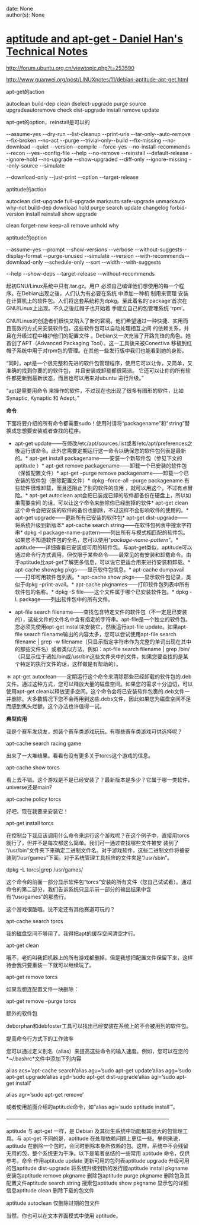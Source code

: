 
date: None  
author(s): None  

# [aptitude and apt-get - Daniel Han's Technical Notes](https://sites.google.com/site/xiangyangsite/home/technical-tips/linux-unix/administrations/package-management-on-linux/package-management/aptitude-and-apt-get)

<http://forum.ubuntu.org.cn/viewtopic.php?t=253590>

<http://www.guanwei.org/post/LINUXnotes/11/debian-aptitude-apt-get.html>

apt-get的action  


autoclean build-dep clean dselect-upgrade purge source upgradeautoremove check dist-upgrade install remove update 

apt-get的option，reinstall是可以的

\--assume-yes --dry-run --list-cleanup --print-uris --tar-only--auto-remove --fix-broken --no-act --purge --trivial-only--build --fix-missing --no-download --quiet --version--compile --force-yes --no-install-recommends --recon --yes--config-file --help --no-remove --reinstall --default-release --ignore-hold --no-upgrade --show-upgraded --diff-only --ignore-missing --only-source --simulate 

\--download-only --just-print --option --target-release 

aptitude的action

autoclean dist-upgrade full-upgrade markauto safe-upgrade unmarkauto why-not build-dep download hold purge search update changelog forbid-version install reinstall show upgrade 

clean forget-new keep-all remove unhold why

aptitude的option

\--assume-yes --prompt --show-versions --verbose --without-suggests--display-format --purge-unused --simulate --version --with-recommends--download-only --schedule-only --sort --width --with-suggests

\--help --show-deps --target-release --without-recommends 

  


起初GNU/Linux系统中只有.tar.gz。用户 必须自己编译他们想使用的每一个程序。在Debian出现之後，人们认为有必要在系统 中添加一种机 制用来管理 安装在计算机上的软件包。人们将这套系统称为dpkg。至此着名的‘package’首次在GNU/Linux上出现。不久之後红帽子也开始着 手建立自己的包管理系统 ‘rpm’。

GNU/Linux的创造者们很快又陷入了新的窘境。他们希望通过一种快捷、实用而且高效的方式来安装软件包。这些软件包可以自动处理相互之间 的依赖关系，并且在升级过程中维护他们的配置文件 。Debian又一次充当了开路先锋的角色。她首创了APT（Advanced Packaging Tool）。这一工具後来被Conectiva 移植到红帽子系统中用于对rpm包的管理。在其他一些发行版中我们也能看到她的身影。

“同时，apt是一个很完整和先进的软件包管理程序，使用它可以让你，又简单，又准确的找到你要的的软件包， 并且安装或卸载都很简洁。 它还可以让你的所有软件都更新到最新状态，而且也可以用来对ubuntu 进行升级。”

“apt是需要用命令 来操作的软件，不过现在也出现了很多有图形的软件，比如Synaptic, Kynaptic 和 Adept。”

 **命令**

下面将要介绍的所有命令都需要sudo！使用时请将“packagename”和“string”替换成您想要安装或者查找的程序。

* apt-get update——在修改/etc/apt/sources.list或者/etc/apt/preferences之後运行该命令。此外您需要定期运行这一命令以确保您的软件包列表是最新的。* apt-get install packagename——安装一个新软件包（参见下文的aptitude ）* apt-get remove packagename——卸载一个已安装的软件包（保留配置文件）* apt-get –purge remove packagename——卸载一个已安装的软件包（删除配置文件）* dpkg –force-all –purge packagename 有些软件很难卸载，而且还阻止了别的软件的应用 ，就可以用这个，不过有点冒险。* apt-get autoclean apt会把已装或已卸的软件都备份在硬盘上，所以如果需要空间 的话，可以让这个命令来删除你已经删掉的软件* apt-get clean 这个命令会把安装的软件的备份也删除，不过这样不会影响软件的使用的。* apt-get upgrade——更新所有已安装的软件包* apt-get dist-upgrade——将系统升级到新版本* apt-cache search string——在软件包列表中搜索字符串* dpkg -l package-name-pattern——列出所有与模式相匹配的软件包。如果您不知道软件包的全名，您可以使用“*package-name-pattern*”。* aptitude——详细查看已安装或可用的软件包。与apt-get类似，aptitude可以通过命令行方式调用，但仅限于某些命令——最常见的有安装和卸载命令。由于aptitude比apt-get了解更多信息，可以说它更适合用来进行安装和卸载。* apt-cache showpkg pkgs——显示软件包信息。* apt-cache dumpavail——打印可用软件包列表。* apt-cache show pkgs——显示软件包记录，类似于dpkg –print-avail。* apt-cache pkgnames——打印软件包列表中所有软件包的名称。* dpkg -S file——这个文件属于哪个已安装软件包。* dpkg -L package——列出软件包中的所有文件。

* apt-file search filename——查找包含特定文件的软件包（不一定是已安装的），这些文件的文件名中含有指定的字符串。apt-file是一个独立的软件包。您必须先使用apt-get install来安装它，然後运行apt-file update。如果apt-file search filename输出的内容太多，您可以尝试使用apt-file search filename | grep -w filename（只显示指定字符串作为完整的单词出现在其中的那些文件名）或者类似方法，例如：apt-file search filename | grep /bin/（只显示位于诸如/bin或/usr/bin这些文件夹中的文件，如果您要查找的是某个特定的执行文件的话，这样做是有帮助的）。

＊ apt-get autoclean——定期运行这个命令来清除那些已经卸载的软件包的.deb文件。通过这种方式，您可以释放大量的磁盘空间。如果您的需求十分迫切，可以使用apt-get clean以释放更多空间。这个命令会将已安装软件包裹的.deb文件一并删除。大多数情况下您不会再用到这些.debs文件，因此如果您为磁盘空间不足而感到焦头烂额，这个办法也许值得一试。

 **典型应用**

我是个赛车发烧友，想装个赛车类游戏玩玩。有哪些赛车类游戏可供选择呢？

apt-cache search racing game

出来了一大堆结果。看看有没有更多关于torcs这个游戏的信息。

apt-cache show torcs

看上去不错。这个游戏是不是已经安装了？最新版本是多少？它属于哪一类软件，universe还是main?

apt-cache policy torcs

好吧，现在我要来安装它！

apt-get install torcs

在控制台下我应该调用什么命令来运行这个游戏呢？在这个例子中，直接用torcs就行了，但并不是每次都这么简单。我们可一通过查找哪些文件被安 装到了 “/usr/bin”文件夹下来确定二进制文件名。对于游戏软件，这些二进制文件将被安装到“/usr/games”下面。对于系统管理工具相应的文件夹是“/usr/sbin”。

dpkg -L torcs|grep /usr/games/

这个命令的前面一部分显示软件包“torcs”安装的所有文件（您自己试试看）。通过命令的第二部分，我们告诉系统只显示前一部分的输出结果中含有“/usr/games”的那些行。

这个游戏很酷哦。说不定还有其他赛道可玩的？

apt-cache search torcs

我的磁盘空间不够用了。我得把apt的缓存空间清空才行。

apt-get clean

哦不，老妈叫我把机器上的所有游戏都删掉。但是我想把配置文件保留下来，这样待会我只要重装一下就可以继续玩了。

apt-get remove torcs

如果我想连配置文件一块删除：

apt-get remove –purge torcs

额外的软件包

deborphan和debfoster工具可以找出已经安装在系统上的不会被用到的软件包。

提高命令行方式下的工作效率

您可以通过定义别名（alias）来提高这些命令的输入速度。例如，您可以在您的*~/.bashrc*文件中添加下列内容

alias acs=’apt-cache search’alias agu=’sudo apt-get update’alias agg=’sudo apt-get upgrade’alias agd=’sudo apt-get dist-upgrade’alias agi=’sudo apt-get install’

alias agr=’sudo apt-get remove’

或者使用前面介绍的aptitude命令，如“alias agi=’sudo aptitude install’”。

———————————————————————————————-

aptitude 与 apt-get 一样，是 Debian 及其衍生系统中功能极其强大的包管理工具。与 apt-get 不同的是，aptitude 在处理依赖问题上更佳一些。举例来说，aptitude 在删除一个包时，会同时删除本身所依赖的包。这样，系统中不会残留无用的包，整个系统更为干净。以下是笔者总结的一些常用 aptitude 命令，仅供参考。命令 作用aptitude update 更新可用的包列表aptitude upgrade 升级可用的包aptitude dist-upgrade 将系统升级到新的发行版aptitude install pkgname 安装包aptitude remove pkgname 删除包aptitude purge pkgname 删除包及其配置文件aptitude search string 搜索包aptitude show pkgname 显示包的详细信息aptitude clean 删除下载的包文件

aptitude autoclean 仅删除过期的包文件

当然，你也可以在文本界面模式中使用 aptitude。

